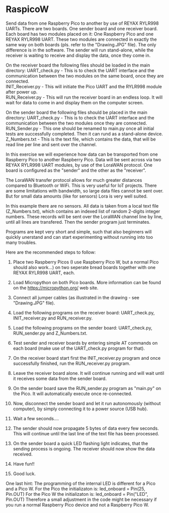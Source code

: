 # RaspicoW
Send data from one Raspberry Pico to another by use of REYAX RYLR998 UARTs. 
There are two boards. One sender board and one receiver board. Each board has two modules placed on it: One Raspberry Pico and one REYAX RYLR998 UART.
These two modules are connected in exactly the same way on both boards (pls. refer to the "Drawing.JPG" file). 
The only difference is in the software. The sender will run stand-alone, while the receiver is waiting to receive and display the data, once they come in. 

On the receiver board the following files should be loaded in the main directory: 
UART_check.py      - This is to check the UART interface and the communication between the two modules on the same board, once they are connected.  
INIT_Receiver.py   - This will initiate the Pico UART and the RYLR998 module after power up.  
RUN_Receiver.py    - This will run the receiver board in an endless loop. It will wait for data to come  in and display them on  the computer screen. 

On the sender board the following files should be placed in the main directory: 
UART_check.py      - This is  to check the UART interface and the  communication between the two modules once they are connected. 
RUN_Sender.py      - This one should be renamed to main.py once all initial tests are successfully completed. Then it can rund as a stand-alone device. 
Z_Numbers.txt      - This is the text file, which contains the data, that will be read line per line  and sent over the channel. 

In this exercise we will experience how data can be transported from one Raspberry Pico to another Raspberry Pico. Data will be sent across 
via two REYAX RYLR998 UART modules, by use of the LoraWAN protocol. One board is configured as the "sender" and the other as the "receiver". 

The LoraWAN transfer protocol allows for much greater distances compared to Bluetooth or WiFi. This is very useful for IoT projects. 
There are some limitations with bandwidth, so large data files cannot be sent over. But for small data amounts (like for sensors) Lora is very well suited. 

In this example there are no sensors. All data is taken from a local text file (Z_Numbers.txt), which contains an indexed list of random 2-digits integer numbers. 
These records will be sent over the LoraWAN channel line by line, until all lines are transfered. Then the sender program just terminates. 

Programs are kept very short and simple, such that also beginners will quickly unerstand and can start experimenting without running into too many troubles. 

Here are the recommended steps to follow: 
1. Place two Raspberry Picos (I use Raspberry Pico W, but a normal Pico should also work...) on two seperate bread boards together with one REYAX RYLR998 UART, each.
2. Load Micropython on both Pico boards. More information can be found on the https://micropython.org/ web site.  
3. Connect all jumper cables (as illustrated in the drawing - see "Drawing.JPG" file).
4. Load the following programs on the receiver board: UART_check.py, INIT_receiver.py and RUN_receiver.py.
5. Load the following programs on the  sender  board: UART_check.py, RUN_sender.py and Z_Numbers.txt.
6. Test sender and receiver boards by entering simple AT commands on each board (make use of the UART_check.py program for that).
7. On the receiver board start first the INIT_receiver.py program and once successfully finished, run the RUN_receiver.py program.
8. Leave the receiver board alone. It will continue running and will wait until it receives some data from the sender board. 
9. On the sender board save the RUN_sender.py program as "main.py" on the Pico. It will automatically execute once re-connected.
10. Now, disconnect the sender board and let it run autonomously (without computer), by simply connecting it to a power source (USB hub).
11. Wait a few seconds....
12. The sender should now propagate 5 bytes of data every few seconds. This will continue until the last line of the text file has been processed. 
13. On the sender board a quick LED flashing light indicates, that the sending process is ongoing. The receiver should now show the data received.

14. Have fun!!
15. Good luck.

One last hint: The programming of the internal LED is different for a Pico and a Pico W. 
For the Pico the initializaton is:    led_onboard = Pin(25, Pin.OUT)
For the Pico W  the initializaton is: led_onboard = Pin("LED", Pin.OUT)
Therefore a small adjustment in the code might be necessary if you run a normal Raspberry Pico device and not a Raspberry Pico W.





   

